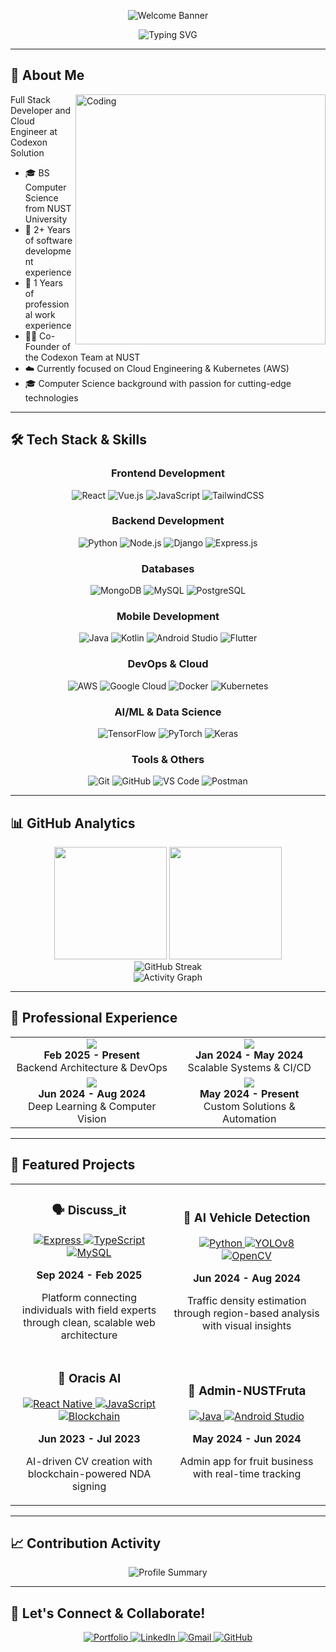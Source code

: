 <p align="center">
  <img src="https://capsule-render.vercel.app/api?type=waving&color=gradient&height=250&section=header&text=Labib+Kamran&desc=Full+Stack+Developer+|+Cloud+Engineer+|+AI/ML+Expert&fontSize=50&descSize=18&descAlignY=65" alt="Welcome Banner"/>
</p>

<div align="center">
  <img src="https://readme-typing-svg.demolab.com?font=Fira+Code&weight=600&size=28&duration=3000&pause=1000&color=3F7EF7&center=true&vCenter=true&width=600&height=100&lines=Full+Stack+Developer;Mobile+Application+Developer;AWS+Engineering+and+Kubernetes;Google+Cloud;2%2B+years+of+coding+experience" alt="Typing SVG" />
</div>


---

## 🚀 About Me

<img align="right" alt="Coding" width="400" src="https://media.giphy.com/media/qgQUggAC3Pfv687qPC/giphy.gif">

Full Stack Developer and Cloud Engineer at Codexon Solution

- 🎓 BS Computer Science from NUST University
- 🚀 2+ Years of software development experience
- 💼 1 Years of professional work experience
- 👨‍💻 Co-Founder of the Codexon Team at NUST
- ☁️ Currently focused on Cloud Engineering & Kubernetes (AWS)
- 🎓 Computer Science background with passion for cutting-edge technologies

---

## 🛠️ Tech Stack & Skills

<div align="center">

### Frontend Development
<p>
  <img src="https://img.shields.io/badge/⚛️-REACT-61DAFB?style=for-the-badge&logo=react&logoColor=black" alt="React"/>
  <img src="https://img.shields.io/badge/🔷-VUEJS-4FC08D?style=for-the-badge&logo=vue.js&logoColor=white" alt="Vue.js"/>
  <img src="https://img.shields.io/badge/🟨-JAVASCRIPT-F7DF1E?style=for-the-badge&logo=javascript&logoColor=black" alt="JavaScript"/>
  <img src="https://img.shields.io/badge/🎨-TAILWINDCSS-38B2AC?style=for-the-badge&logo=tailwind-css&logoColor=white" alt="TailwindCSS"/>
</p>

### Backend Development
<p>
  <img src="https://img.shields.io/badge/🐍-PYTHON-3776AB?style=for-the-badge&logo=python&logoColor=white" alt="Python"/>
  <img src="https://img.shields.io/badge/🟢-NODE.JS-339933?style=for-the-badge&logo=nodedotjs&logoColor=white" alt="Node.js"/>
  <img src="https://img.shields.io/badge/🎯-DJANGO-092E20?style=for-the-badge&logo=django&logoColor=white" alt="Django"/>
  <img src="https://img.shields.io/badge/⚡-EXPRESS.JS-000000?style=for-the-badge&logo=express&logoColor=white" alt="Express.js"/>
</p>

### Databases
<p>
  <img src="https://img.shields.io/badge/🍃-MONGODB-47A248?style=for-the-badge&logo=mongodb&logoColor=white" alt="MongoDB"/>
  <img src="https://img.shields.io/badge/🔵-MYSQL-4479A1?style=for-the-badge&logo=mysql&logoColor=white" alt="MySQL"/>
  <img src="https://img.shields.io/badge/🐘-POSTGRES-336791?style=for-the-badge&logo=postgresql&logoColor=white" alt="PostgreSQL"/>
</p>


### Mobile Development
<p>
  <img src="https://img.shields.io/badge/☕-JAVA-ED8B00?style=for-the-badge&logo=java&logoColor=white" alt="Java"/>
  <img src="https://img.shields.io/badge/🔺-KOTLIN-7F52FF?style=for-the-badge&logo=kotlin&logoColor=white" alt="Kotlin"/>
  <img src="https://img.shields.io/badge/🤖-ANDROID_STUDIO-3DDC84?style=for-the-badge&logo=android-studio&logoColor=white" alt="Android Studio"/>
  <img src="https://img.shields.io/badge/💙-FLUTTER-02569B?style=for-the-badge&logo=flutter&logoColor=white" alt="Flutter"/>
</p>

### DevOps & Cloud
<p>
  <img src="https://img.shields.io/badge/☁️-AWS-232F3E?style=for-the-badge&logo=amazon-aws&logoColor=white" alt="AWS"/>
  <img src="https://img.shields.io/badge/🔶-GOOGLE_CLOUD-4285F4?style=for-the-badge&logo=google-cloud&logoColor=white" alt="Google Cloud"/>
  <img src="https://img.shields.io/badge/🐳-DOCKER-2496ED?style=for-the-badge&logo=docker&logoColor=white" alt="Docker"/>
  <img src="https://img.shields.io/badge/⚙️-KUBERNETES-326CE5?style=for-the-badge&logo=kubernetes&logoColor=white" alt="Kubernetes"/>
</p>

### AI/ML & Data Science
<p>
  <img src="https://img.shields.io/badge/🤖-TENSORFLOW-FF6F00?style=for-the-badge&logo=tensorflow&logoColor=white" alt="TensorFlow"/>
  <img src="https://img.shields.io/badge/🔥-PYTORCH-EE4C2C?style=for-the-badge&logo=pytorch&logoColor=white" alt="PyTorch"/>
  <img src="https://img.shields.io/badge/📊-KERAS-D00000?style=for-the-badge&logo=keras&logoColor=white" alt="Keras"/>
</p>

### Tools & Others
<p>
  <img src="https://img.shields.io/badge/🔧-GIT-F05032?style=for-the-badge&logo=git&logoColor=white" alt="Git"/>
  <img src="https://img.shields.io/badge/🐙-GITHUB-181717?style=for-the-badge&logo=github&logoColor=white" alt="GitHub"/>
  <img src="https://img.shields.io/badge/💻-VS_CODE-007ACC?style=for-the-badge&logo=visual-studio-code&logoColor=white" alt="VS Code"/>
  <img src="https://img.shields.io/badge/📮-POSTMAN-FF6C37?style=for-the-badge&logo=postman&logoColor=white" alt="Postman"/>
</p>

</div>

---

## 📊 GitHub Analytics

<div align="center">
  <img height="180em" src="https://github-readme-stats.vercel.app/api?username=labibkamran&show_icons=true&theme=tokyonight&include_all_commits=true&count_private=true"/>
  <img height="180em" src="https://github-readme-stats.vercel.app/api/top-langs/?username=labibkamran&layout=compact&langs_count=8&theme=tokyonight"/>
</div>

<div align="center">
  <img src="https://github-readme-streak-stats.herokuapp.com/?user=labibkamran&theme=tokyonight" alt="GitHub Streak"/>
</div>

<div align="center">
  <img src="https://github-readme-activity-graph.vercel.app/graph?username=labibkamran&theme=tokyo-night&bg_color=1a1b27&color=70a5fd&line=70a5fd&point=bf91f3&area=true&hide_border=true" alt="Activity Graph"/>
</div>

---

## 💼 Professional Experience

<div align="center">
  <table>
    <tr>
      <td align="center">
        <img src="https://img.shields.io/badge/🚀_Codexon-Co--Founder-FF6B6B?style=for-the-badge&logo=rocket&logoColor=white"/>
        <br><strong>Feb 2025 - Present</strong>
        <br>Backend Architecture & DevOps
      </td>
      <td align="center">
        <img src="https://img.shields.io/badge/💼_Veron_Solutions-Backend_Developer-4ECDC4?style=for-the-badge&logo=code&logoColor=white"/>
        <br><strong>Jan 2024 - May 2024</strong>
        <br>Scalable Systems & CI/CD
      </td>
    </tr>
    <tr>
      <td align="center">
        <img src="https://img.shields.io/badge/🤖_MachVis-AI/ML_Intern-45B7D1?style=for-the-badge&logo=brain&logoColor=white"/>
        <br><strong>Jun 2024 - Aug 2024</strong>
        <br>Deep Learning & Computer Vision
      </td>
      <td align="center">
        <img src="https://img.shields.io/badge/💻_Freelance-Full_Stack_Developer-96CEB4?style=for-the-badge&logo=freelancer&logoColor=white"/>
        <br><strong>May 2024 - Present</strong>
        <br>Custom Solutions & Automation
      </td>
    </tr>
  </table>
</div>

---

## 🎯 Featured Projects

<div align="center">
  <table>
    <tr>
      <td width="50%">
        <h3 align="center">🗣️ Discuss_it</h3>
        <div align="center">
          <a href="#" target="_blank">
            <img src="https://img.shields.io/badge/Express.js-000000?style=for-the-badge&logo=express&logoColor=white" alt="Express"/>
            <img src="https://img.shields.io/badge/TypeScript-007ACC?style=for-the-badge&logo=typescript&logoColor=white" alt="TypeScript"/>
            <img src="https://img.shields.io/badge/MySQL-005C84?style=for-the-badge&logo=mysql&logoColor=white" alt="MySQL"/>
          </a>
          <p><strong>Sep 2024 - Feb 2025</strong></p>
          <p>Platform connecting individuals with field experts through clean, scalable web architecture</p>
        </div>
      </td>
      <td width="50%">
        <h3 align="center">🚗 AI Vehicle Detection</h3>
        <div align="center">
          <a href="#" target="_blank">
            <img src="https://img.shields.io/badge/Python-FFD43B?style=for-the-badge&logo=python&logoColor=blue" alt="Python"/>
            <img src="https://img.shields.io/badge/YOLOv8-00FFFF?style=for-the-badge&logo=yolo&logoColor=black" alt="YOLOv8"/>
            <img src="https://img.shields.io/badge/OpenCV-27338e?style=for-the-badge&logo=OpenCV&logoColor=white" alt="OpenCV"/>
          </a>
          <p><strong>Jun 2024 - Aug 2024</strong></p>
          <p>Traffic density estimation through region-based analysis with visual insights</p>
        </div>
      </td>
    </tr>
    <tr>
      <td width="50%">
        <h3 align="center">🤖 Oracis AI</h3>
        <div align="center">
          <a href="#" target="_blank">
            <img src="https://img.shields.io/badge/React_Native-20232A?style=for-the-badge&logo=react&logoColor=61DAFB" alt="React Native"/>
            <img src="https://img.shields.io/badge/JavaScript-323330?style=for-the-badge&logo=javascript&logoColor=F7DF1E" alt="JavaScript"/>
            <img src="https://img.shields.io/badge/Blockchain-121D33?style=for-the-badge&logo=blockchain&logoColor=white" alt="Blockchain"/>
          </a>
          <p><strong>Jun 2023 - Jul 2023</strong></p>
          <p>AI-driven CV creation with blockchain-powered NDA signing</p>
        </div>
      </td>
      <td width="50%">
        <h3 align="center">📱 Admin-NUSTFruta</h3>
        <div align="center">
          <a href="#" target="_blank">
            <img src="https://img.shields.io/badge/Java-ED8B00?style=for-the-badge&logo=java&logoColor=white" alt="Java"/>
            <img src="https://img.shields.io/badge/Android_Studio-3DDC84?style=for-the-badge&logo=android-studio&logoColor=white" alt="Android Studio"/>
          </a>
          <p><strong>May 2024 - Jun 2024</strong></p>
          <p>Admin app for fruit business with real-time tracking</p>
        </div>
      </td>
    </tr>
  </table>
</div>

---


## 📈 Contribution Activity

<div align="center">
  <img src="https://github-profile-summary-cards.vercel.app/api/cards/profile-details?username=labibkamran&theme=tokyonight" alt="Profile Summary"/>
</div>

---

## 🌟 Let's Connect & Collaborate!

<div align="center">
  <a href="https://www.labibkamran.com">
    <img src="https://img.shields.io/badge/Portfolio-FF7139?style=for-the-badge&logo=Firefox-Browser&logoColor=white" alt="Portfolio"/>
  </a>
  <a href="https://linkedin.com/in/labibkamran">
    <img src="https://img.shields.io/badge/LinkedIn-0077B5?style=for-the-badge&logo=linkedin&logoColor=white" alt="LinkedIn"/>
  </a>
  <a href="mailto:labibkamran2003@gmail.com">
    <img src="https://img.shields.io/badge/Gmail-D14836?style=for-the-badge&logo=gmail&logoColor=white" alt="Gmail"/>
  </a>
  <a href="https://github.com/labibkamran">
    <img src="https://img.shields.io/badge/GitHub-100000?style=for-the-badge&logo=github&logoColor=white" alt="GitHub"/>
  </a>
</div>

